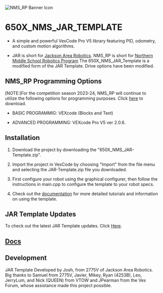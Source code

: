 <img src="NMS_RP - Banner -SVG.svg"
     alt="NMS_RP Banner Icon"
     style="float: center;" />
     
# 650X_NMS_JAR_TEMPLATE

* A simple and powerful VexCode Pro V5 library featuring PID, odometry, and custom motion algorithms.
  
* JAR is short for [Jackson Area Robotics](https://github.com/JacksonAreaRobotics). NMS_RP is short for [Northern Middle School Robotics Program](https://sites.google.com/pulaski.kyschools.us/nms-robotics/front) The 650X_NMS_JAR_Template is a modified form of the JAR Template. Drive options have been modified.

## NMS_RP Programming Options
[NOTE:]For the competition season 2023-24, NMS_RP will continue to utilize the following options for programming purposes. Click [here](https://www.vexrobotics.com/vexcode/install/v5) to download. 

*  BASIC PROGRAMMIG: VEXcode (Blocks and Text)
  
*  ADVANCED PROGRAMMING: VEXcode Pro V5 ver 2.0.6. 



## Installation
1. Download the project by downloading the "650X_NMS_JAR-Template.zip". 

2. Import the project in VexCode by choosing "Import" from the file menu and selecting the JAR-Template.zip file you downloaded.

3. First configure your robot using the graphical configurer, then follow the instructions in main.cpp to configure the template to your robot specs.

4. Check out the [documentation](https://jacksonarearobotics.github.io/JAR-Template/) for more detailed tutorials and information on using the template.

## JAR Template Updates
To check out the latest JAR Template updates. Click [Here](https://github.com/JacksonAreaRobotics/JAR-Template/releases/tag/v1.1.2).

## [Docs](https://jacksonarearobotics.github.io/JAR-Template/)

## Development
JAR Template Developed by Josh, from 2775V of Jackson Area Robotics. Big thanks to Samuel from 2775V, Javier, Mikey, Ryan (4253B), Leo, JerryLum, and Nick (QUEEN) from VTOW and JPearman from the Vex Forum, whose assistance made this project possible.
